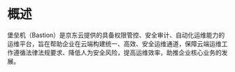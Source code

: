 # 概述
堡垒机（Bastion）是京东云提供的具备权限管控、安全审计、自动化运维能力的运维平台，旨在帮助企业在云端构建统一、高效、安全运维通道，保障云端运维工作遵循法律法规要求、降低人为安全风险，提高运维效率，助推企业核心业务的发展。

